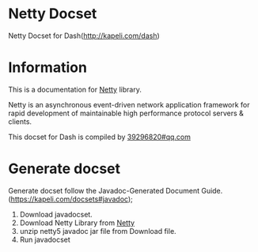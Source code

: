 Netty Docset
=======================

Netty Docset for Dash(http://kapeli.com/dash)


Information
=======================

This is a documentation for [Netty][1] library. 

Netty is an asynchronous event-driven network application framework for rapid development of maintainable high performance protocol servers & clients.

This docset for Dash is compiled by [39296820#qq.com](mailto:39296820@qq.com)

Generate docset
========================

Generate docset follow the Javadoc-Generated Document Guide.(https://kapeli.com/docsets#javadoc);

1. Download javadocset.
2. Download Netty Library from [Netty][1] 
3. unzip netty5 javadoc jar file from Download file.
4. Run javadocset


[1]:http://netty.io
